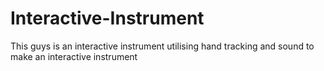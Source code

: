 # Interactive-Instrument
This guys is an interactive instrument utilising hand tracking and sound to make an interactive instrument
